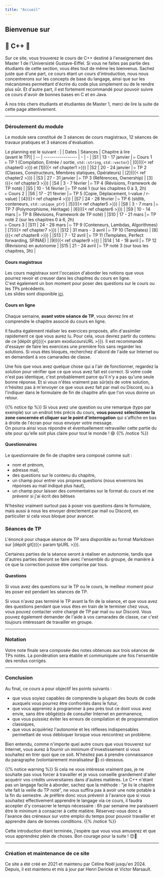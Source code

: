 ```yaml
---
title: "Accueil"
---
```


## Bienvenue sur
## 🎄 C++ 🎄

Sur ce site, vous trouverez le cours de C++ destiné à l'enseignement des Master 1 de l'Universisté Gustave-Eiffel. Si vous ne faites pas partie des étudiants de cette section, vous êtes tout de même les bienvenus. Sachez juste que d'une part, ce cours étant un cours d'introduction, nous nous concentrerons sur les concepts de base du langage, ainsi que sur les mécanismes permettant d'écrire du code plus simplement ou de le rendre plus sûr. Et d'autre part, il est fortement recommandé pour pouvoir suivre ce cours d'avoir de bonnes bases en C et en Java.

À nos très chers étudiants et étudiantes de Master 1, merci de lire la suite de cette page attentivement.

---

### Déroulement du module

Le module sera constitué de 3 séances de cours magistraux, 12 séances de travaux pratiques et 3 séances d'évaluation.

Le planning est le suivant :
|    | Dates             | Séances | Chapitre à lire <br>(avant le TP)|
| -- | ----------------- | - | - |
|S1  | 13 - 17 janvier   | ▹ Cours 1 <br> ▹ TP 1 (Compilation, Entrée / sortie, `std::string`, `std::vector`) | [0]({{< ref chapter0 >}}) et [1]({{< ref chapter1 >}})  |
|S2  | 20 - 24 janvier   | ▹ TP 2 (Classes, Constructeurs, Membres statiques, Opérateurs) |  [2]({{< ref chapter2 >}})  |
|S3  | 27 - 31 janvier   | ▹ TP 3 (Références, Ownership) | [3]({{< ref chapter3 >}}) |
|S4  | 3 - 7 février     | ▹ TP 4 (Révisions, Framework de TP noté) |
|S5  | 10 - 14 février   | ▹ TP noté 1 (sur les chapitres 0 à 3, 2h) <br> ▹ Cours 2 |
|S6  | 17 - 21 février   | ▹ TP 5 (Copie, Déplacement, l-value / r-value) | [4]({{< ref chapter4 >}}) |
|S7  | 24 - 28 février   | ▹ TP 6 (stdlib, conteneurs, `std::unique_ptr`) | [5]({{< ref chapter5 >}}) |
|S8  | 3 - 7 mars        | ▹ TP 7 (Polymorphisme, Héritage) | [6]({{< ref chapter6 >}}) | 
|S9  | 10 - 14 mars      | ▹ TP 8 (Révisions, Framework de TP noté) |
|S10 | 17 - 21 mars      | ▹ TP noté 2 (sur les chapitres 0 à 6, 2h) <br> ▹ Cours 3 |
|S11 | 24 - 28 mars      | ▹ TP 9 (Conteneurs, Lambdas, Algorithmes) | [7]({{< ref chapter7 >}}) |
|S12 | 31 mars - 3 avril | ▹ TP 10 (Templates) | [8]({{< ref chapter8 >}}) |
|S13 | 7 - 12 avril      | ▹ TP 11 (Templates, Perfect forwarding, SFINAE) | [9]({{< ref chapter9 >}}) |
|S14 | 14 - 18 avril     | ▹ TP 12 (Révisions) en autonomie |
|S15 | 21 - 24 avril     | ▹ TP noté 3 (sur tous les chapitres, 3h) |

#### Cours magistraux

Les cours magistraux sont l'occasion d'aborder les notions que vous pourrez revoir et creuser dans les chapitres du cours en ligne.  
C'est également un bon moment pour poser des questions sur le cours ou les TPs précédents.  
Les slides sont disponible [ici](slides).

#### Cours en ligne

Chaque semaine, **avant votre séance de TP**, vous devrez lire et comprendre le chapitre associé du cours en ligne.

Il faudra également réaliser les exercices proposés, afin d'assimiler rapidement ce que vous aurez lu. Pour cela, vous devrez partir du contenu de ce [dépôt git]({{< param exoducoursURL >}}).
Il est recommandé d'essayer de faire les exercices une première fois sans regarder les solutions.
Si vous êtes bloqués, recherchez d'abord de l'aide sur Internet ou en demandant à vos camarades de classe.

Une fois que vous avez quelque chose qui a l'air de fonctionner, regardez la solution pour vérifier que ce que vous avez fait est correct.
Si votre code n'est pas identique, c'est probablement parce qu'il n'y a pas qu'une seule bonne réponse.
Et si vous n'êtes vraiment pas sûr(e)s de votre solution, n'hésitez pas à m'envoyer ce que vous avez fait par mail ou Discord, ou à l'indiquer dans le formulaire de fin de chapitre afin que l'on vous donne un retour.

{{% notice tip %}}
Si vous avez une question ou une remarque (typo par exemple) sur un endroit très précis du cours, **vous pouvez sélectionner la zone concernée et cliquer sur le point d'interrogation** qui s'affiche en bas à droite de l'écran pour nous envoyer votre message.  
On pourra ainsi vous répondre et éventuellement retravailler cette partie du site pour qu'elle soit plus claire pour tout le monde ! 😄
{{% /notice %}}

#### Questionnaires

Le questionnaire de fin de chapitre sera composé comme suit :
- nom et prénom,
- adresse mail,
- des questions sur le contenu du chapitre,
- un champ pour entrer vos propres questions (nous enverrons les réponses au mail indiqué plus haut),
- un champ pour laisser des commentaires sur le format du cours et me prévenir si j'ai écrit des bêtises

N'hésitez vraiment surtout pas à poser vos questions dans le formulaire, mais aussi à nous les envoyer directement par mail ou Discord, en particulier si cela vous bloque pour avancer.

### Séances de TP

L'énoncé pour chaque séance de TP sera disponible au format Markdown sur [dépôt git]({{< param tpURL >}}).

Certaines parties de la séance seront à réaliser en autonomie, tandis que d'autres parties devront se faire avec l'ensemble du groupe, de manière à ce que la correction puisse être comprise par tous. 

#### Questions

Si vous avez des questions sur le TP ou le cours, le meilleur moment pour les poser est pendant les séances de TP.

Si vous n'avez pas terminé le TP avant la fin de la séance, et que vous avez des questions pendant que vous êtes en train de le terminer chez vous, vous pouvez contacter votre chargé de TP par mail ou sur Discord. Vous pouvez également demander de l'aide à vos camarades de classe, car c'est toujours intéressant de travailler en groupe.

---

### Notation

Votre note finale sera composée des notes obtenues aux trois séances de TPs notés.
La pondération sera établie et communiquée une fois l'ensemble des rendus corrigés.

---

### Conclusion

Au final, ce cours a pour objectif les points suivants :
- que vous soyiez capables de comprendre la plupart des bouts de code auxquels vous pourrez être confrontés dans le futur,
- que vous appreniez à programmer à peu près tout ce dont vous avez envie, sans être obligé(e)s de consulter Internet en permanence,
- que vous puissiez éviter les erreurs de compilation et de programmation classiques,
- que vous acquiériez l'autonomie et les réflexes indispensables permettant de vous débloquer lorsque vous rencontrez un problème.

Bien entendu, comme n'importe quel autre cours que vous trouverez sur Internet, vous aurez à fournir un minimum d'investissement si vous souhaitez en tirer quoi que ce soit.
N'hésitez pas à prendre connaissance du paragraphe (volontairement moralisateur 💩) ci-dessous.

{{% notice warning %}}
Si cela ne vous intéresse vraiment pas, je ne souhaite pas vous forcer à travailler et je vous conseille grandement d'aller acquérir vos crédits universitaires dans d'autres matières.
Le C++ n'étant pas un langage facile à aborder, sachez que la méthode : "je lis le chapitre vite fait la veille du TP noté", ne vous suffira pas à avoir une note potable à la fin du semestre.
Je préfère donc vous prévenir à l'avance que si vous souhaitez effectivement apprendre le langage via ce cours, il faudra accepter d'y consacrer le temps nécessaire : 6h par semaine me paraîssent être le minimum à consacrer à cette matière.
Réservez-vous donc à l'avance des créneaux sur votre emploi du temps pour pouvoir travailler et apprendre dans de bonnes conditions.
{{% /notice %}}

Cette introduction étant terminée, j'espère que vous vous amuserez et que vous apprendrez plein de choses. Bon courage pour la suite ! 😊🎉

---

### Création et maintenance de ce site

Ce site a été créé en 2021 et maintenu par Céline Noël jusqu'en 2024. 
Depuis, il est maintenu et mis à jour par Henri Dericke et Victor Marsault.
